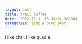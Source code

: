 ```yaml
--- 
layout: post 
title: trail coffee  
date:  2022-11-11 13:34:24.388084 
categories: simple blog post 
--- 
```


i like chai. i like quad e.

